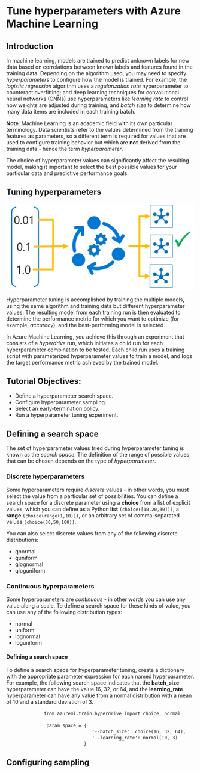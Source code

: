 # Tune hyperparameters with Azure Machine Learning

## Introduction

In machine learning, models are trained to predict unknown labels for new data based on correlations between known labels and features found in the training data. Depending on the algorithm used, you may need to specify *hyperparameters* to configure how the model is trained. For example, the *logistic regression* algorithm uses a *regularization rate* hyperparameter to counteract overfitting; and deep learning techniques for convolutional neural networks (CNNs) use hyperparameters like *learning rate* to control how weights are adjusted during training, and *batch size* to determine how many data items are included in each training batch.

**Note**: Machine Learning is an academic field with its own particular terminology. Data scientists refer to the values determined from the training features as parameters, so a different term is required for values that are used to configure training behavior but which are **not** derived from the training data - hence the term *hyperparameter*.

The choice of hyperparameter values can significantly affect the resulting model, making it important to select the best possible values for your particular data and predictive performance goals.

## Tuning hyperparameters

![](../Images/91.PNG)

Hyperparameter tuning is accomplished by training the multiple models, using the same algorithm and training data but different hyperparameter values. The resulting model from each training run is then evaluated to determine the performance metric for which you want to optimize (for example, *accuracy*), and the best-performing model is selected.

In Azure Machine Learning, you achieve this through an experiment that consists of a *hyperdrive* run, which initiates a child run for each hyperparameter combination to be tested. Each child run uses a training script with parameterized hyperparameter values to train a model, and logs the target performance metric achieved by the trained model.

## Tutorial Objectives:

* Define a hyperparameter search space.
* Configure hyperparameter sampling.
* Select an early-termination policy.
* Run a hyperparameter tuning experiment.

## Defining a search space

The set of hyperparameter values tried during hyperparameter tuning is known as the *search space*. The definition of the range of possible values that can be chosen depends on the type of *hyperparameter*.

### Discrete hyperparameters
Some hyperparameters require *discrete* values - in other words, you must select the value from a particular set of possibilities. You can define a search space for a discrete parameter using a **choice** from a list of explicit values, which you can define as a Python **list** `(choice([10,20,30]))`, a **range** `(choice(range(1,10)))`, or an arbitrary set of comma-separated values `(choice(30,50,100))`.

You can also select discrete values from any of the following discrete distributions:

* qnormal
* quniform
* qlognormal
* qloguniform

### Continuous hyperparameters
Some hyperparameters are *continuous* - in other words you can use any value along a scale. To define a search space for these kinds of value, you can use any of the following distribution types:

* normal
* uniform
* lognormal
* loguniform

#### Defining a search space
To define a search space for hyperparameter tuning, create a dictionary with the appropriate parameter expression for each named hyperparameter. For example, the following search space indicates that the **batch_size** hyperparameter can have the value 16, 32, or 64, and the **learning_rate** hyperparameter can have any value from a normal distribution with a mean of 10 and a standard deviation of 3.

                  from azureml.train.hyperdrive import choice, normal
                  
                   param_space = {
                                    '--batch_size': choice(16, 32, 64), 
                                    '--learning_rate': normal(10, 3)
                                 }
                                 
                                 
## Configuring sampling

